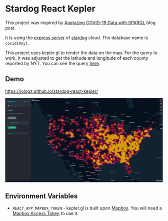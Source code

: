 # Stardog React Kepler

This project was inspired by [Analyzing COVID-19 Data with SPARQL](https://www.stardog.com/labs/blog/analyzing-covid-19-data-with-sparql/) blog post.

It is using the [express server](https://express.stardog.cloud:5820) of [stardog](www.stardog.com) cloud. The database name is `covid19nyt`.

This project uses kepler.gl to render the data on the map. For the query to work, it was adjusted to get the latitude and longitude of each county reported by NYT. You can see the query [here](./src/queries/covidCasesQueries.ts).

## Demo

https://jologz.github.io/stardog-react-kepler/

![COVID-19 Heatmap](./public/covid19nyt.png)

## Environment Variables

-   `REACT_APP_MAPBOX_TOKEN` - kepler.gl is built upon [Mapbox](https://www.mapbox.com/). You will need a [Mapbox Access Token](https://www.mapbox.com/help/define-access-token/) to use it.
